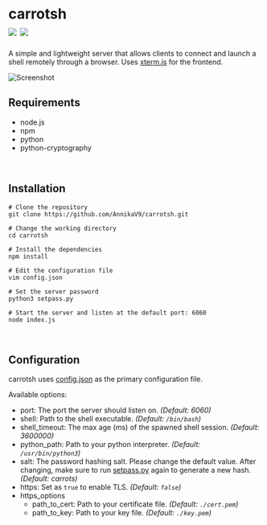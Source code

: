 
# carrotsh <br /> <a target="_blank" href="https://github.com/AnnikaV9/carrotsh" title="Version"><img src="https://img.shields.io/static/v1?label=Version&message=0.1.0&color=red"></a> <a target="_blank" href="https://github.com/AnnikaV9/carrotsh/blob/master/LICENSE" title="License"><img src="https://img.shields.io/static/v1?label=License&message=The%20Unlicense&color=blue"></a>
A simple and lightweight server that allows clients to connect and launch a shell remotely through a browser. Uses [xterm.js](https://github.com/xtermjs/xterm.js/) for the frontend.


![Screenshot](https://cdn.discordapp.com/attachments/699852562505138236/916156149143842906/record1.gif)
<br />

## Requirements
 - node.js
 - npm
 - python
 - python-cryptography
 
<br />
 
## Installation
```
# Clone the repository
git clone https://github.com/AnnikaV9/carrotsh.git
 
# Change the working directory
cd carrotsh

# Install the dependencies
npm install

# Edit the configuration file
vim config.json

# Set the server password
python3 setpass.py

# Start the server and listen at the default port: 6060
node index.js
```

<br />

## Configuration
carrotsh uses [config.json](https://github.com/AnnikaV9/carrotsh/blob/master/config.json) as the primary configuration file.

Available options:
 - port: The port the server should listen on. *(Default: 6060)*
 - shell: Path to the shell executable. *(Default: `/bin/bash`)*
 - shell_timeout: The max age (ms) of the spawned shell session. *(Default: 3600000)*
 - python_path: Path to your python interpreter. *(Default: `/usr/bin/python3`)*
 - salt: The password hashing salt. Please change the default value. After changing, make sure to run [setpass.py](https://github.com/AnnikaV9/carrotsh/blob/master/setpass.py) again to generate a new hash. *(Default: carrots)*
 - https: Set as `true` to enable TLS. *(Default: `false`)*
 - https_options
    * path_to_cert: Path to your certificate file. *(Default: `./cert.pem`)*
    * path_to_key: Path to your key file. *(Default: `./key.pem`)*

<br />
